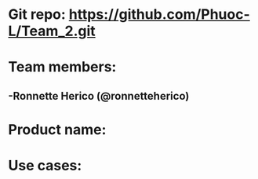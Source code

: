 # Git repo: https://github.com/Phuoc-L/Team_2.git
# Team members:
## -Ronnette Herico (@ronnetteherico)

# Product name:

# Use cases: